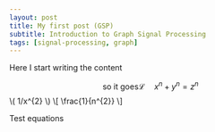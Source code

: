 ```yaml
---
layout: post
title: My first post (GSP)
subtitle: Introduction to Graph Signal Processing
tags: [signal-processing, graph]
---
```


Here I start writing the content

$$\text{so it goes} \mathcal{L} \quad x^n+y^n=z^n$$
\\( 1/x^{2} \\)
\\[ \frac{1}{n^{2}} \\]

Test equations